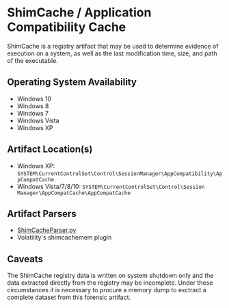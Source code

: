 # ShimCache / Application Compatibility Cache
ShimCache is a registry artifact that may be used to determine evidence of execution on a system, as well as the last modification time, size, and path of the executable. 

## Operating System Availability
 - Windows 10
 - Windows 8
 - Windows 7
 - Windows Vista
 - Windows XP

## Artifact Location(s)
- Windows XP: `SYSTEM\CurrentControlSet\Control\SessionManager\AppCompatibility\AppCompatCache`
- Windows Vista/7/8/10: `SYSTEM\CurrentControlSet\Control\Session Manager\AppCompatCache\AppCompatCache`

## Artifact Parsers
 - [ShimCacheParser.py](https://github.com/mandiant/ShimCacheParser)
 - Volatility's shimcachemem plugin

## Caveats
The ShimCache registry data is written on system shutdown only and the data extracted directly from the registry may be incomplete. Under these circumstances it is necessary to procure a memory dump to exctract a complete dataset from this forensic artifact. 